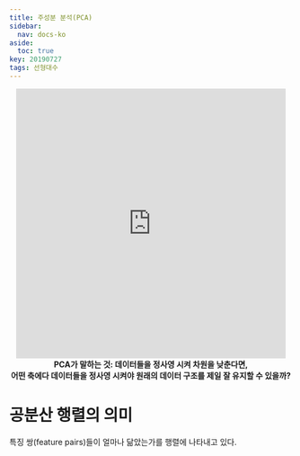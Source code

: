 ```yaml
---
title: 주성분 분석(PCA)
sidebar:
  nav: docs-ko
aside:
  toc: true
key: 20190727
tags: 선형대수
---
```

<style>
@media screen and (max-width:500px){
  iframe {
  width: 70vw;
  height: 70vw;
  background:white;
  }
}

@media screen and (min-width:500px){
  iframe {
  width: 50vw;
  height: 50vw;
  background:white;
  }
}
</style>


<p align="center"><iframe src="https://angeloyeo.github.io/p5/2019-07-27-preview_PCA/" frameborder = "0"></iframe>
<br>
<b>
PCA가 말하는 것: 데이터들을 정사영 시켜 차원을 낮춘다면, 
<br>
어떤 축에다 데이터들을 정사영 시켜야 원래의 데이터 구조를 제일 잘 유지할 수 있을까?
</b>
</p>



# 공분산 행렬의 의미

특징 쌍(feature pairs)들이 얼마나 닮았는가를 행렬에 나타내고 있다.